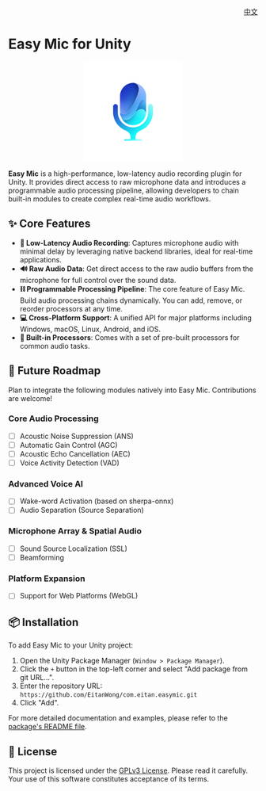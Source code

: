 <p align="right">
  <a href="README_zh-CN.md">中文</a>
</p>

# Easy Mic for Unity

<p align="center">
  <img src="EasyMic/Packages/com.eitan.easymic/Documentation~/images/easymic-logo.png" alt="Easy Mic Logo" width="200"/>
</p>

**Easy Mic** is a high-performance, low-latency audio recording plugin for Unity. It provides direct access to raw microphone data and introduces a programmable audio processing pipeline, allowing developers to chain built-in modules to create complex real-time audio workflows.

## ✨ Core Features

*   **🎤 Low-Latency Audio Recording**: Captures microphone audio with minimal delay by leveraging native backend libraries, ideal for real-time applications.
*   **🔊 Raw Audio Data**: Get direct access to the raw audio buffers from the microphone for full control over the sound data.
*   **⛓️ Programmable Processing Pipeline**: The core feature of Easy Mic. Build audio processing chains dynamically. You can add, remove, or reorder processors at any time.
*   **💻 Cross-Platform Support**: A unified API for major platforms including Windows, macOS, Linux, Android, and iOS.
*   **🧩 Built-in Processors**: Comes with a set of pre-built processors for common audio tasks.

## 🚀 Future Roadmap

Plan to integrate the following modules natively into Easy Mic. Contributions are welcome!

### Core Audio Processing
*   [ ] Acoustic Noise Suppression (ANS)
*   [ ] Automatic Gain Control (AGC)
*   [ ] Acoustic Echo Cancellation (AEC)
*   [ ] Voice Activity Detection (VAD)

### Advanced Voice AI
*   [ ] Wake-word Activation (based on sherpa-onnx)
*   [ ] Audio Separation (Source Separation)

### Microphone Array & Spatial Audio
*   [ ] Sound Source Localization (SSL)
*   [ ] Beamforming

### Platform Expansion
*   [ ] Support for Web Platforms (WebGL)

## 📦 Installation

To add Easy Mic to your Unity project:

1.  Open the Unity Package Manager (`Window > Package Manager`).
2.  Click the `+` button in the top-left corner and select "Add package from git URL...".
3.  Enter the repository URL: `https://github.com/EitanWong/com.eitan.easymic.git`
4.  Click "Add".

For more detailed documentation and examples, please refer to the [package's README file](EasyMic/Packages/com.eitan.easymic/README.md).

## 📄 License

This project is licensed under the [GPLv3 License](LICENSE.md). Please read it carefully. Your use of this software constitutes acceptance of its terms.
